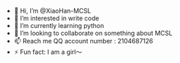 - 👋 Hi, I’m @XiaoHan-MCSL
- 👀 I’m interested in write code
- 🌱 I’m currently learning python
- 💞️ I’m looking to collaborate on something about MCSL
- 📫 Reach me QQ account number : 2104687126
- ⚡ Fun fact: I am a girl～

<!---
XiaoHan-MCSL/XiaoHan-MCSL is a ✨ special ✨ repository because its `README.md` (this file) appears on your GitHub profile.
You can click the Preview link to take a look at your changes.
--->
